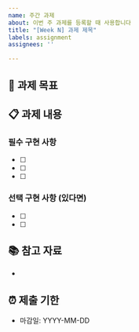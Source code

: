 ```yaml
---
name: 주간 과제
about: 이번 주 과제를 등록할 때 사용합니다
title: "[Week N] 과제 제목"
labels: assignment
assignees: ''

---
```


## 🎯 과제 목표

<!-- 이번 과제의 목표나 학습 포인트를 적어주세요 -->

## 📋 과제 내용

<!-- 구체적으로 무엇을 만들어야 하는지 적어주세요 -->

### 필수 구현 사항
- [ ] 
- [ ] 
- [ ] 

### 선택 구현 사항 (있다면)
- [ ] 
- [ ] 

## 📚 참고 자료

<!-- 과제에 도움이 될 만한 자료가 있다면 링크를 추가해주세요 -->
- 

## ⏰ 제출 기한

<!-- 과제 제출 마감일을 적어주세요 -->
- 마감일: YYYY-MM-DD
